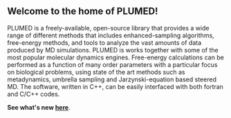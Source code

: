 Welcome to the home of PLUMED!
-----------------------------

PLUMED is a freely-available, open-source library that provides a wide range of different methods that includes enhanced-sampling algorithms, free-energy methods, and tools to analyze the vast amounts of data produced by MD simulations. PLUMED is works together with some of the most popular molecular dynamics engines. Free-energy calculations can be performed as a function of many order parameters with a particular focus on biological problems, using state of the art methods such as metadynamics, umbrella sampling and Jarzynski-equation based steered MD. The software, written in C++, can be easily interfaced with both fortran and C/C++ codes.

**See what's new [here](/news.html)**.

